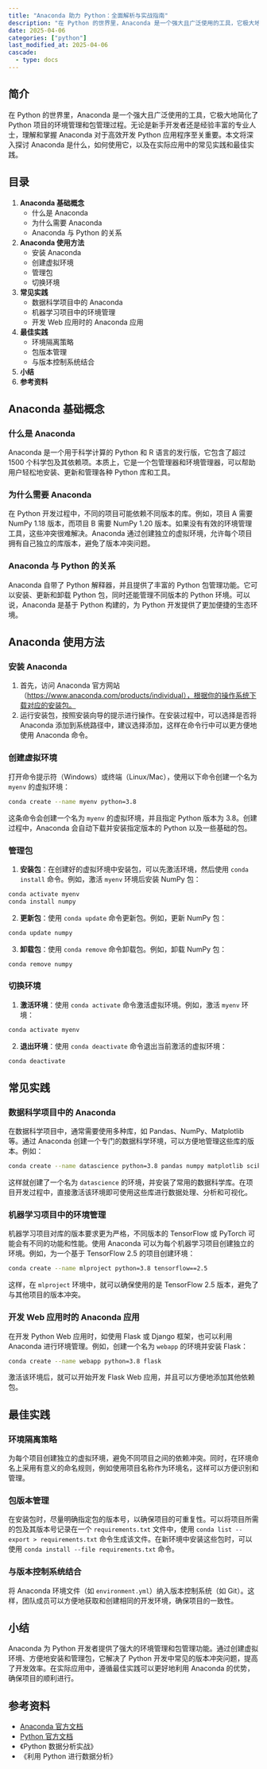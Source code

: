```yaml
---
title: "Anaconda 助力 Python：全面解析与实战指南"
description: "在 Python 的世界里，Anaconda 是一个强大且广泛使用的工具，它极大地简化了 Python 项目的环境管理和包管理过程。无论是新手开发者还是经验丰富的专业人士，理解和掌握 Anaconda 对于高效开发 Python 应用程序至关重要。本文将深入探讨 Anaconda 是什么，如何使用它，以及在实际应用中的常见实践和最佳实践。"
date: 2025-04-06
categories: ["python"]
last_modified_at: 2025-04-06
cascade:
  - type: docs
---
```



## 简介
在 Python 的世界里，Anaconda 是一个强大且广泛使用的工具，它极大地简化了 Python 项目的环境管理和包管理过程。无论是新手开发者还是经验丰富的专业人士，理解和掌握 Anaconda 对于高效开发 Python 应用程序至关重要。本文将深入探讨 Anaconda 是什么，如何使用它，以及在实际应用中的常见实践和最佳实践。

<!-- more -->
## 目录
1. **Anaconda 基础概念**
    - 什么是 Anaconda
    - 为什么需要 Anaconda
    - Anaconda 与 Python 的关系
2. **Anaconda 使用方法**
    - 安装 Anaconda
    - 创建虚拟环境
    - 管理包
    - 切换环境
3. **常见实践**
    - 数据科学项目中的 Anaconda
    - 机器学习项目中的环境管理
    - 开发 Web 应用时的 Anaconda 应用
4. **最佳实践**
    - 环境隔离策略
    - 包版本管理
    - 与版本控制系统结合
5. **小结**
6. **参考资料**

## Anaconda 基础概念
### 什么是 Anaconda
Anaconda 是一个用于科学计算的 Python 和 R 语言的发行版，它包含了超过 1500 个科学包及其依赖项。本质上，它是一个包管理器和环境管理器，可以帮助用户轻松地安装、更新和管理各种 Python 库和工具。

### 为什么需要 Anaconda
在 Python 开发过程中，不同的项目可能依赖不同版本的库。例如，项目 A 需要 NumPy 1.18 版本，而项目 B 需要 NumPy 1.20 版本。如果没有有效的环境管理工具，这些冲突很难解决。Anaconda 通过创建独立的虚拟环境，允许每个项目拥有自己独立的库版本，避免了版本冲突问题。

### Anaconda 与 Python 的关系
Anaconda 自带了 Python 解释器，并且提供了丰富的 Python 包管理功能。它可以安装、更新和卸载 Python 包，同时还能管理不同版本的 Python 环境。可以说，Anaconda 是基于 Python 构建的，为 Python 开发提供了更加便捷的生态环境。

## Anaconda 使用方法
### 安装 Anaconda
1. 首先，访问 Anaconda 官方网站（https://www.anaconda.com/products/individual），根据你的操作系统下载对应的安装包。
2. 运行安装包，按照安装向导的提示进行操作。在安装过程中，可以选择是否将 Anaconda 添加到系统路径中，建议选择添加，这样在命令行中可以更方便地使用 Anaconda 命令。

### 创建虚拟环境
打开命令提示符（Windows）或终端（Linux/Mac），使用以下命令创建一个名为 `myenv` 的虚拟环境：
```bash
conda create --name myenv python=3.8
```
这条命令会创建一个名为 `myenv` 的虚拟环境，并且指定 Python 版本为 3.8。创建过程中，Anaconda 会自动下载并安装指定版本的 Python 以及一些基础的包。

### 管理包
1. **安装包**：在创建好的虚拟环境中安装包，可以先激活环境，然后使用 `conda install` 命令。例如，激活 `myenv` 环境后安装 NumPy 包：
```bash
conda activate myenv
conda install numpy
```
2. **更新包**：使用 `conda update` 命令更新包。例如，更新 NumPy 包：
```bash
conda update numpy
```
3. **卸载包**：使用 `conda remove` 命令卸载包。例如，卸载 NumPy 包：
```bash
conda remove numpy
```

### 切换环境
1. **激活环境**：使用 `conda activate` 命令激活虚拟环境。例如，激活 `myenv` 环境：
```bash
conda activate myenv
```
2. **退出环境**：使用 `conda deactivate` 命令退出当前激活的虚拟环境：
```bash
conda deactivate
```

## 常见实践
### 数据科学项目中的 Anaconda
在数据科学项目中，通常需要使用多种库，如 Pandas、NumPy、Matplotlib 等。通过 Anaconda 创建一个专门的数据科学环境，可以方便地管理这些库的版本。例如：
```bash
conda create --name datascience python=3.8 pandas numpy matplotlib scikit-learn
```
这样就创建了一个名为 `datascience` 的环境，并安装了常用的数据科学库。在项目开发过程中，直接激活该环境即可使用这些库进行数据处理、分析和可视化。

### 机器学习项目中的环境管理
机器学习项目对库的版本要求更为严格，不同版本的 TensorFlow 或 PyTorch 可能会有不同的功能和性能。使用 Anaconda 可以为每个机器学习项目创建独立的环境。例如，为一个基于 TensorFlow 2.5 的项目创建环境：
```bash
conda create --name mlproject python=3.8 tensorflow==2.5
```
这样，在 `mlproject` 环境中，就可以确保使用的是 TensorFlow 2.5 版本，避免了与其他项目的版本冲突。

### 开发 Web 应用时的 Anaconda 应用
在开发 Python Web 应用时，如使用 Flask 或 Django 框架，也可以利用 Anaconda 进行环境管理。例如，创建一个名为 `webapp` 的环境并安装 Flask：
```bash
conda create --name webapp python=3.8 flask
```
激活该环境后，就可以开始开发 Flask Web 应用，并且可以方便地添加其他依赖包。

## 最佳实践
### 环境隔离策略
为每个项目创建独立的虚拟环境，避免不同项目之间的依赖冲突。同时，在环境命名上采用有意义的命名规则，例如使用项目名称作为环境名，这样可以方便识别和管理。

### 包版本管理
在安装包时，尽量明确指定包的版本号，以确保项目的可重复性。可以将项目所需的包及其版本号记录在一个 `requirements.txt` 文件中，使用 `conda list --export > requirements.txt` 命令生成该文件。在新环境中安装这些包时，可以使用 `conda install --file requirements.txt` 命令。

### 与版本控制系统结合
将 Anaconda 环境文件（如 `environment.yml`）纳入版本控制系统（如 Git）。这样，团队成员可以方便地获取和创建相同的开发环境，确保项目的一致性。

## 小结
Anaconda 为 Python 开发者提供了强大的环境管理和包管理功能。通过创建虚拟环境、方便地安装和管理包，它解决了 Python 开发中常见的版本冲突问题，提高了开发效率。在实际应用中，遵循最佳实践可以更好地利用 Anaconda 的优势，确保项目的顺利进行。

## 参考资料
- [Anaconda 官方文档](https://docs.anaconda.com/anaconda/)
- [Python 官方文档](https://docs.python.org/3/)
- 《Python 数据分析实战》
- 《利用 Python 进行数据分析》
